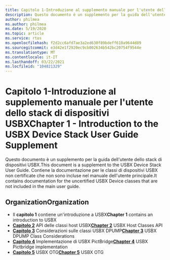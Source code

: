 ```yaml
---
title: Capitolo 1-Introduzione al supplemento manuale per l'utente dello stack di dispositivi USBX
description: Questo documento è un supplemento per la guida dell'utente dello stack di dispositivi USBX. Contiene la documentazione per le classi di dispositivi USBX non certificate che non sono incluse nel manuale dell'utente principale.
author: philmea
ms.author: philmea
ms.date: 5/19/2020
ms.topic: article
ms.service: rtos
ms.openlocfilehash: f2d2cc6afd7ae3a2ed630f89bdeff610a9644d89
ms.sourcegitcommit: e3d42e1f2920ec9cb002634b542bc20754f9544e
ms.translationtype: MT
ms.contentlocale: it-IT
ms.lasthandoff: 03/22/2021
ms.locfileid: "104821329"
---
```

# <a name="chapter-1---introduction-to-the-usbx-device-stack-user-guide-supplement"></a><span data-ttu-id="4bac4-104">Capitolo 1-Introduzione al supplemento manuale per l'utente dello stack di dispositivi USBX</span><span class="sxs-lookup"><span data-stu-id="4bac4-104">Chapter 1 - Introduction to the USBX Device Stack User Guide Supplement</span></span>

<span data-ttu-id="4bac4-105">Questo documento è un supplemento per la guida dell'utente dello stack di dispositivi USBX.</span><span class="sxs-lookup"><span data-stu-id="4bac4-105">This document is a supplement to the USBX Device Stack User Guide.</span></span> <span data-ttu-id="4bac4-106">Contiene la documentazione per le classi di dispositivi USBX non certificate che non sono incluse nel manuale dell'utente principale.</span><span class="sxs-lookup"><span data-stu-id="4bac4-106">It contains documentation for the uncertified USBX Device classes that are not included in the main user guide.</span></span>

## <a name="organization"></a><span data-ttu-id="4bac4-107">Organization</span><span class="sxs-lookup"><span data-stu-id="4bac4-107">Organization</span></span>

- <span data-ttu-id="4bac4-108">Il **capitolo 1** contiene un'introduzione a USBX</span><span class="sxs-lookup"><span data-stu-id="4bac4-108">**Chapter 1** contains an introduction to USBX</span></span>
- <span data-ttu-id="4bac4-109">[**Capitolo 2**](usbx-device-stack-supplemental-2.md) API delle classi host USBX</span><span class="sxs-lookup"><span data-stu-id="4bac4-109">[**Chapter 2**](usbx-device-stack-supplemental-2.md) USBX Host Classes API</span></span>
- <span data-ttu-id="4bac4-110">[**Capitolo 3**](usbx-device-stack-supplemental-3.md) Considerazioni sulle classi USBX DPUMP</span><span class="sxs-lookup"><span data-stu-id="4bac4-110">[**Chapter 3**](usbx-device-stack-supplemental-3.md) USBX DPUMP Class Considerations</span></span>
- <span data-ttu-id="4bac4-111">[**Capitolo 4**](usbx-device-stack-supplemental-4.md) Implementazione di USBX PictBridge</span><span class="sxs-lookup"><span data-stu-id="4bac4-111">[**Chapter 4**](usbx-device-stack-supplemental-4.md) USBX Pictbridge implementation</span></span>
- <span data-ttu-id="4bac4-112">[**Capitolo 5**](usbx-device-stack-supplemental-5.md) USBX OTG</span><span class="sxs-lookup"><span data-stu-id="4bac4-112">[**Chapter 5**](usbx-device-stack-supplemental-5.md) USBX OTG</span></span>
